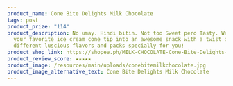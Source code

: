 ```yaml
---
product_name: Cone Bite Delights Milk Chocolate
tags: post
product_prize: "114"
product_description: No umay. Hindi bitin. Not too Sweet pero Tasty. We made
  your favorite ice cream cone tip into an awesome snack with a twist of
  different luscious flavors and packs specially for you!
product_shop_link: https://shopee.ph/MILK-CHOCOLATE-Cone-Bite-Delights-i.1049185961.21384681575?sp_atk=100402fd-8eae-4be4-b0d9-313c2c223d4a&xptdk=100402fd-8eae-4be4-b0d9-313c2c223d4a
product_review_score: ★★★★★
product_image: /resources/main/uploads/conebitemilkchocolate.jpg
product_image_alternative_text: Cone Bite Delights Milk Chocolate
---
```

